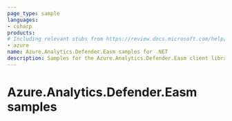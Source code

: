 ```yaml
---
page_type: sample
languages:
- csharp
products:
# Including relevant stubs from https://review.docs.microsoft.com/help/contribute/metadata-taxonomies#product
- azure
name: Azure.Analytics.Defender.Easm samples for .NET
description: Samples for the Azure.Analytics.Defender.Easm client library.
---
```


# Azure.Analytics.Defender.Easm samples

<!-- please refer to <https://github.com/Azure/azure-sdk-for-net/blob/main/sdk/template/Azure.Template/samples/README.md> to write sample readme. -->
